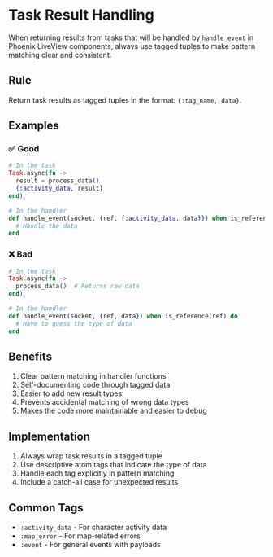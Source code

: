 # Task Result Handling

When returning results from tasks that will be handled by `handle_event` in Phoenix LiveView components, always use tagged tuples to make pattern matching clear and consistent.

## Rule

Return task results as tagged tuples in the format: `{:tag_name, data}`.

## Examples

### ✅ Good

```elixir
# In the task
Task.async(fn ->
  result = process_data()
  {:activity_data, result}
end)

# In the handler
def handle_event(socket, {ref, {:activity_data, data}}) when is_reference(ref) do
  # Handle the data
end
```

### ❌ Bad

```elixir
# In the task
Task.async(fn ->
  process_data()  # Returns raw data
end)

# In the handler
def handle_event(socket, {ref, data}) when is_reference(ref) do
  # Have to guess the type of data
end
```

## Benefits

1. Clear pattern matching in handler functions
2. Self-documenting code through tagged data
3. Easier to add new result types
4. Prevents accidental matching of wrong data types
5. Makes the code more maintainable and easier to debug

## Implementation

1. Always wrap task results in a tagged tuple
2. Use descriptive atom tags that indicate the type of data
3. Handle each tag explicitly in pattern matching
4. Include a catch-all case for unexpected results

## Common Tags

- `:activity_data` - For character activity data
- `:map_error` - For map-related errors
- `:event` - For general events with payloads
